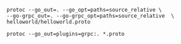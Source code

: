 
```console
protoc --go_out=. --go_opt=paths=source_relative \
--go-grpc_out=. --go-grpc_opt=paths=source_relative  \
helloworld/helloworld.proto
```


```dockerfile
protoc --go_out=plugins=grpc:. *.proto
```

